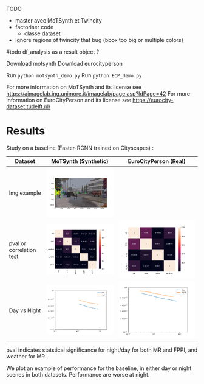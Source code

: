 
TODO
- master avec MoTSynth et Twincity
- factoriser code
  - classe dataset
- ignore regions of twincity that bug (bbox too big or multiple colors)

#todo df_analysis as a result object ?

Download motsynth
Download eurocityperson

Run `python motsynth_demo.py`
Run `python ECP_demo.py`

For more information on MoTSynth and its license see https://aimagelab.ing.unimore.it/imagelab/page.asp?IdPage=42 
For more information on EuroCityPerson and its license see https://eurocity-dataset.tudelft.nl/ 


# Results

Study on a baseline (Faster-RCNN trained on Cityscapes) :

| Dataset                  | MoTSynth (Synthetic)                                                                            | EuroCityPerson (Real)                                                                                                                              |
|--------------------------|-------------------------------------------------------------------------------------------------|----------------------------------------------------------------------------------------------------------------------------------------------------| 
| Img example              | <img src="results/motsynth_img.png" alt="Motsynth example" style="max-width: 150;">             |  |
| pval or correlation test | <img src="results/motsynth_pval.png" alt="Motsynth pval" style="max-width: 150;">               | <img src="results/ecp_pval.png" alt="Eurocityperson pval" style="max-width: 150;">                                                                 |
| Day vs Night             | <img src="results/motsynth_dayvsnight.png" alt="Motsynth day vs night" style="max-width: 150;"> | <img src="results/ecp_dayvsnight.png" alt="Eurocityperson pval" style="max-width: 150;">                                                           |


pval indicates statstical significance for night/day for both MR and FPPI, and weather for MR.

We plot an example of performance for the baseline, in either day or night scenes in both datasets. Performance are worse at night.



